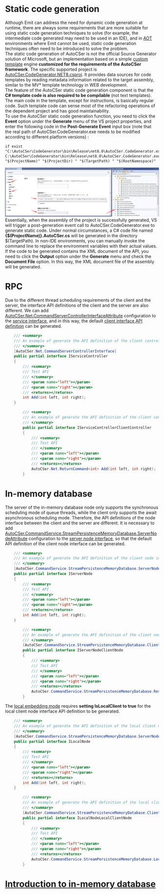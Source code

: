 ﻿# Static code generation
Although Emit can address the need for dynamic code generation at runtime, there are always some requirements that are more suitable for using static code generation techniques to solve (for example, the intermediate code generated may need to be used in an IDE), and in [AOT](https://github.com/AutoCSer/AutoCSer2/blob/master/Document/12.NativeAOT/12.NativeAOT.Eng.md) environments where Emit cannot be used, static code generation techniques often need to be introduced to solve the problem.  
The static code generation of AutoCSer is not the official Source Generator solution of Microsoft, but an implementation based on a simple [custom template](https://github.com/AutoCSer/AutoCSer2/tree/main/AutoCSer/CodeGenerator/Template) engine **customized for the requirements of the AutoCSer framework**. The specific supported project is [AutoCSer.CodeGenerator.NET8.csproj](https://github.com/AutoCSer/AutoCSer2/tree/main/AutoCSer/CodeGenerator). It provides data sources for code templates by reading metadata information related to the target assembly, similar to the MV* template technology in WEB development.  
The feature of the AutoCSer static code generation component is that the **C# template code is also required to be compilable** (not text templates). The main code in the template, except for instructions, is basically regular code. Such template code can sense most of the refactoring operations of the dependent project and has good maintainability.  
To use the AutoCSer static code generation function, you need to click the **Event** option under the **Generate** menu of the VS project properties, and enter the following code in the **Post-Generate Event** input box (note that the real path of AutoCSer.CodeGenerator.exe needs to be modified according to different platform versions) :
``` text
if exist "C:\AutoCSer\CodeGenerator\bin\Release\net8.0\AutoCSer.CodeGenerator.exe" C:\AutoCSer\CodeGenerator\bin\Release\net8.0\AutoCSer.CodeGenerator.exe "$(ProjectName)" "$(ProjectDir) " "$(TargetPath) " "$(RootNamespace)"
```
![Project configuration for static code generation](https://github.com/AutoCSer/AutoCSer2/raw/master/Document/05.CodeGenerator/CodeGenerator.png)
Essentially, when the assembly of the project is successfully generated, VS will trigger a post-generation event call to AutoCSer.CodeGenerator.exe to generate static code. Under normal circumstances, a C# code file named **{$(ProjectName)}.AutoCSer.cs** will be generated in the directory $(TargetPath). In non-IDE environments, you can manually invoke the command line to replace the environment variables with their actual values.  
If the code to be generated contains the XML document of the API, you need to click the **Output** option under the **Generate** menu and check the **Document File** option. In this way, the XML document file of the assembly will be generated.
# RPC
Due to the different thread scheduling requirements of the client and the server, the interface API definitions of the client and the server are also different. We can add [AutoCSer.Net.CommandServerControllerInterfaceAttribute](https://github.com/AutoCSer/AutoCSer2/blob/master/AutoCSer/Net/CommandServer/CommandServerControllerInterfaceAttribute.cs) configuration to the [service interface](https://github.com/AutoCSer/AutoCSer2/blob/master/Document/05.CodeGenerator/Service/IServiceController.cs), and in this way, the default [client interface API definition](https://github.com/AutoCSer/AutoCSer2/blob/master/Document/05.CodeGenerator/Service/%7BAutoCSer.Document.CodeGenerator%7D.AutoCSer.cs) can be generated.
``` csharp
    /// <summary>
    /// An example of generate the API definition of the client controller interface
    /// </summary>
    [AutoCSer.Net.CommandServerControllerInterface]
    public partial interface IServiceController
    {
        /// <summary>
        /// Test API
        /// </summary>
        /// <param name="left"></param>
        /// <param name="right"></param>
        /// <returns></returns>
        int Add(int left, int right);
    }
```
``` csharp
        /// <summary>
        /// An example of generate the API definition of the client controller interface 
        /// </summary>
        public partial interface IServiceControllerClientController
        {
            /// <summary>
            /// Test API
            /// </summary>
            /// <param name="left"></param>
            /// <param name="right"></param>
            /// <returns></returns>
            AutoCSer.Net.ReturnCommand<int> Add(int left, int right);
        }
```
# In-memory database
The server of the in-memory database node only supports the synchronous scheduling mode of queue threads, while the client only supports the await asynchronous scheduling mode. Therefore, the API definitions of the node interface between the client and the server are different. It is necessary to add [AutoCSer.CommandService.StreamPersistenceMemoryDatabase.ServerNodeAttribute](https://github.com/AutoCSer/AutoCSer2/blob/master/Application/StreamPersistenceMemoryDatabase/Server/ServerNodeAttribute.cs) configuration to the [server node interface](https://github.com/AutoCSer/AutoCSer2/blob/master/Document/05.CodeGenerator/MemoryDatabase/IServerNode.cs), so that the default API definition of the client node interface can be generated.
``` csharp
    /// <summary>
    /// An example of generate the API definition of the client node interface
    /// </summary>
    [AutoCSer.CommandService.StreamPersistenceMemoryDatabase.ServerNode]
    public partial interface IServerNode
    {
        /// <summary>
        /// Test API
        /// </summary>
        /// <param name="left"></param>
        /// <param name="right"></param>
        /// <returns></returns>
        int Add(int left, int right);
    }
```
``` csharp
        /// <summary>
        /// An example of generate the API definition of the client node interface 
        /// </summary>
        [AutoCSer.CommandService.StreamPersistenceMemoryDatabase.ClientNode(typeof(AutoCSer.Document.CodeGenerator.MemoryDatabase.IServerNode))]
        public partial interface IServerNodeClientNode
        {
            /// <summary>
            /// Test API
            /// </summary>
            /// <param name="left"></param>
            /// <param name="right"></param>
            /// <returns></returns>
            AutoCSer.CommandService.StreamPersistenceMemoryDatabase.ResponseParameterAwaiter<int> Add(int left, int right);
        }
```
The [local embedding mode](https://github.com/AutoCSer/AutoCSer2/blob/master/Document/05.CodeGenerator/MemoryDatabase/ILocalNode.cs) requires **setting IsLocalClient to true** for the local client node interface API definition to be generated.
``` csharp
    /// <summary>
    /// An example of generate the API definition of the local client node interface
    /// </summary>
    [AutoCSer.CommandService.StreamPersistenceMemoryDatabase.ServerNode(IsLocalClient = true, IsClient = false)]
    public partial interface ILocalNode
    {
        /// <summary>
        /// Test API
        /// </summary>
        /// <param name="left"></param>
        /// <param name="right"></param>
        /// <returns></returns>
        int Add(int left, int right);
    }
```
``` csharp
        /// <summary>
        /// An example of generate the API definition of the local client node interface 
        /// </summary>
        [AutoCSer.CommandService.StreamPersistenceMemoryDatabase.ClientNode(typeof(AutoCSer.Document.CodeGenerator.MemoryDatabase.ILocalNode))]
        public partial interface ILocalNodeLocalClientNode
        {
            /// <summary>
            /// Test API
            /// </summary>
            /// <param name="left"></param>
            /// <param name="right"></param>
            /// <returns></returns>
            AutoCSer.CommandService.StreamPersistenceMemoryDatabase.LocalServiceQueueNode<AutoCSer.CommandService.StreamPersistenceMemoryDatabase.LocalResult<int>> Add(int left, int right);
        }
```
# [Introduction to in-memory database](https://github.com/AutoCSer/AutoCSer2/blob/master/Document/06.MemoryDatabase/06.MemoryDatabase.Eng.md)